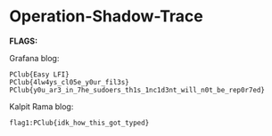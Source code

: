# Operation-Shadow-Trace
**FLAGS:**

Grafana blog:
```
PClub{Easy LFI}
PClub{4lw4ys_cl05e_y0ur_fil3s}
PClub{y0u_ar3_in_7he_sudoers_th1s_1nc1d3nt_will_n0t_be_rep0r7ed}
```

Kalpit Rama blog:
```
flag1:PClub{idk_how_this_got_typed}
```
